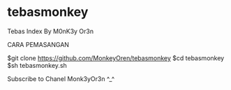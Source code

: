 # tebasmonkey
Tebas Index By M0nK3y Or3n

CARA PEMASANGAN

$git clone https://github.com/MonkeyOren/tebasmonkey
$cd tebasmonkey
$sh tebasmonkey.sh

Subscribe to Chanel Monk3yOr3n
 ^_^
